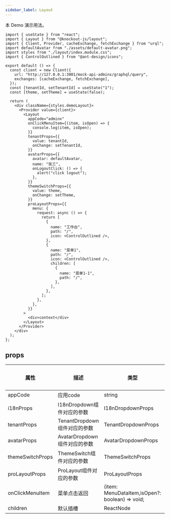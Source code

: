 ```yaml
---
sidebar_label: Layout
---
```


本 Demo 演示用法。

```tsx preview
import { useState } from "react";
import { Layout } from "@knockout-js/layout";
import { Client, Provider, cacheExchange, fetchExchange } from "urql";
import defaultAvatar from "./assets/default-avatar.png";
import styles from "./layout/index.module.css";
import { ControlOutlined } from "@ant-design/icons";

export default () => {
  const client = new Client({
    url: "http://127.0.0.1:3001/mock-api-adminx/graphql/query",
    exchanges: [cacheExchange, fetchExchange],
  });
  const [tenantId, setTenantId] = useState("1");
  const [theme, setTheme] = useState(false);

  return (
    <div className={styles.demoLayout}>
      <Provider value={client}>
        <Layout
          appCode="adminx"
          onClickMenuItem={(item, isOpen) => {
            console.log(item, isOpen);
          }}
          tenantProps={{
            value: tenantId,
            onChange: setTenantId,
          }}
          avatarProps={{
            avatar: defaultAvatar,
            name: "张三",
            onLogoutClick: () => {
              alert("click logout");
            },
          }}
          themeSwitchProps={{
            value: theme,
            onChange: setTheme,
          }}
          proLayoutProps={{
            menu: {
              request: async () => {
                return [
                  {
                    name: "工作台",
                    path: "/",
                    icon: <ControlOutlined />,
                  },
                  {
                    name: "菜单1",
                    path: "/",
                    icon: <ControlOutlined />,
                    children: [
                      {
                        name: "菜单1-1",
                        path: "/",
                      },
                    ],
                  },
                ];
              },
            },
          }}
        >
          <div>context</div>
        </Layout>
      </Provider>
    </div>
  );
};
```

## props

<!-- <ReactDocgenProps path="../src/components/layout/index.tsx"></ReactDocgenProps> -->

| 属性             | 描述                         | 类型                                           | 必填 | 默认值 |
| ---------------- | ---------------------------- | ---------------------------------------------- | ---- | ------ |
| appCode          | 应用code                     | string                                         | ✅   | -      |
| i18nProps        | I18nDropdown组件对应的参数   | I18nDropdownProps                              | ❌   | -      |
| tenantProps      | TenantDropdown组件对应的参数 | TenantDropdownProps                            | ✅   | -      |
| avatarProps      | AvatarDropdown组件对应的参数 | AvatarDropdownProps                            | ✅   | -      |
| themeSwitchProps | ThemeSwitch组件对应的参数    | ThemeSwitchProps                               | ✅   | -      |
| proLayoutProps   | ProLayout组件对应的参数      | ProLayoutProps                                 | ❌   | -      |
| onClickMenuItem  | 菜单点击返回                 | (item: MenuDataItem,isOpen?: boolean) => void; | ❌   | -      |
| children         | 默认插槽                     | ReactNode                                      | ✅   | -      |

